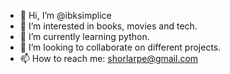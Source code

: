 - 👋 Hi, I’m @ibksimplice
- 👀 I’m interested in books, movies and tech.
- 🌱 I’m currently learning python.
- 💞️ I’m looking to collaborate on different projects.
- 📫 How to reach me: shorlarpe@gmail.com

<!---
ibksimplice/ibksimplice is a ✨ special ✨ repository because its `README.md` (this file) appears on your GitHub profile.
You can click the Preview link to take a look at your changes.
--->
